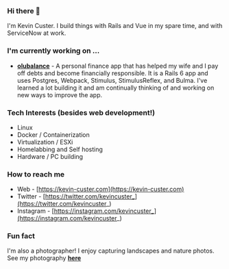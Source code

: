 ### Hi there 👋

I'm Kevin Custer. I build things with Rails and Vue in my spare time, and with ServiceNow at work.

### I'm currently working on ...

* **[olubalance](https://olubalance.com)** - A personal finance app that has helped my wife and I pay off debts and become financially responsible.  It is a Rails 6 app and uses Postgres, Webpack, Stimulus, StimulusReflex, and Bulma.  I've learned a lot building it and am continually thinking of and working on new ways to improve the app.

### Tech Interests (besides web development!)

* Linux
* Docker / Containerization
* Virtualization / ESXi
* Homelabbing and Self hosting
* Hardware / PC building

### How to reach me

* Web - [https://kevin-custer.com](https://kevin-custer.com)
* Twitter - [https://twitter.com/kevincuster_](https://twitter.com/kevincuster_)
* Instagram - [https://instagram.com/kevincuster_](https://instagram.com/kevincuster_)

### Fun fact

I'm also a photographer! I enjoy capturing landscapes and nature photos. See my photography **[here](https://photos.kevin-custer.com)**

<!--
**odinsride/odinsride** is a ✨ _special_ ✨ repository because its `README.md` (this file) appears on your GitHub profile.

Here are some ideas to get you started:

- 🔭 I’m currently working on ...
- 🌱 I’m currently learning ...
- 👯 I’m looking to collaborate on ...
- 🤔 I’m looking for help with ...
- 💬 Ask me about ...
- 📫 How to reach me: ...
- 😄 Pronouns: ...
- ⚡ Fun fact: ...
-->
